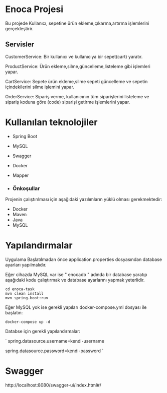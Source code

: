 # Enoca Projesi

Bu projede Kullanıcı, sepetine ürün ekleme,çıkarma,artırma işlemlerini gerçekleştirir.

## Servisler
CustomerService: Bir kullanıcı ve kullanıcıya bir sepet(cart) yaratır.

ProductService: Ürün ekleme,silme,güncelleme,listeleme gibi işlemleri yapar.

CartService: Sepete ürün ekleme,silme sepeti güncelleme ve sepetin içindekilerini silme işlemini yapar.

OrderService: Sipariş verme, kullanıcının tüm siparişlerini listeleme ve sipariş koduna göre (code) siparişi getirme işlemlerini yapar.


# Kullanılan teknolojiler

- Spring Boot
- MySQL
- Swagger
- Docker
- Mapper

- ### Önkoşullar

Projenin çalıştırılması için aşağıdaki yazılımların yüklü olması gerekmektedir:

- Docker
- Maven
- Java
- MySQL


# Yapılandırmalar
Uygulama Başlatılmadan önce application.properties dosyasından database ayarları yapılmalıdır.

Eğer cihazda MySQL var ise " enocadb " adında bir database yaratıp aşağıdaki kodu çalıştırmak ve database ayarlarını yapmak yeterlidir.

```
cd enoca-task
mvn clean install
mvn spring-boot:run
```


Eğer MySQL yok ise gerekli yapıları docker-compose.yml dosyası ile başlatın:

```
docker-compose up -d
```

Databse için gerekli yapılandırmalar:

`
spring.datasource.username=kendi-username

spring.datasource.password=kendi-password
`


# Swagger
http://localhost:8080/swagger-ui/index.html#/
